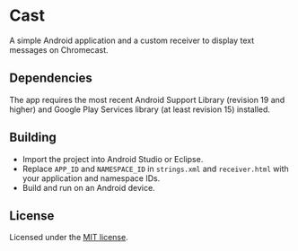 # Cast

A simple Android application and a custom receiver to display text messages
on Chromecast.

## Dependencies

The app requires the most recent Android Support Library (revision 19 and
higher) and Google Play Services library (at least revision 15) installed.

## Building

* Import the project into Android Studio or Eclipse.
* Replace `APP_ID` and `NAMESPACE_ID` in `strings.xml` and `receiver.html`
  with your application and namespace IDs.
* Build and run on an Android device.

## License

Licensed under the [MIT license](LICENSE).

